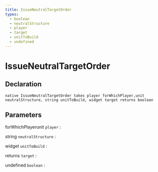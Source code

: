```yaml
---
title: IssueNeutralTargetOrder
types:
  - boolean
  - neutralStructure
  - player
  - target
  - unitToBuild
  - undefined
---
```


# IssueNeutralTargetOrder

## Declaration

```jass
native IssueNeutralTargetOrder takes player forWhichPlayer,unit neutralStructure, string unitToBuild, widget target returns boolean
```

## Parameters
forWhichPlayerunit `player`
: 

string `neutralStructure`
: 

widget `unitToBuild`
: 

returns `target`
: 

undefined `boolean`
: 

